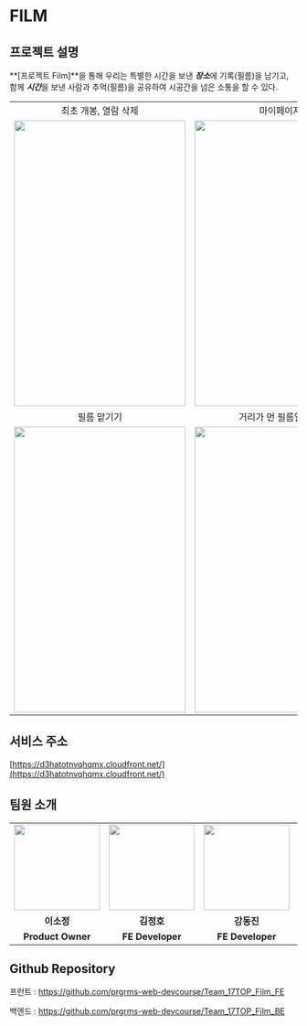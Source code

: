 # FILM

## **프로젝트 설명**

**[프로젝트 Film]**을 통해 우리는 특별한 시간을 보낸 ***장소***에 기록(필름)을 남기고, 함께 ***시간***을 보낸 사람과 추억(필름)을 공유하여 시공간을 넘은 소통을 할 수 있다.

<table align="center">
<tr>
<td align="center">최초 개봉, 열람 삭제</td>
<td align="center">마이페이지</td>
</tr>
<tr>
<td>
<img src = "[https://user-images.githubusercontent.com/70435257/146948350-77e9bc78-93ed-4fb6-89ba-7d5dbfd7eaa9.gif](https://user-images.githubusercontent.com/70435257/146948350-77e9bc78-93ed-4fb6-89ba-7d5dbfd7eaa9.gif)" width="300" height= "500" />
</td>
<td>
<img src = "[https://user-images.githubusercontent.com/70435257/146948673-f42756e6-5768-4795-85fb-267736475667.gif](https://user-images.githubusercontent.com/70435257/146948673-f42756e6-5768-4795-85fb-267736475667.gif)" width="300px" height="500px" />
</td>
</tr>
<tr>
<td align="center">필름 맡기기</td>
<td align="center">거리가 먼 필름일 경우</td>
</tr>
<tr>
<td>
<img src="[https://user-images.githubusercontent.com/70435257/146948952-82abbf21-5669-4685-96af-24aa799f2516.gif](https://user-images.githubusercontent.com/70435257/146948952-82abbf21-5669-4685-96af-24aa799f2516.gif)" width="300px" height="500px" />
</td>
<td>
<img src="[https://user-images.githubusercontent.com/70435257/146949328-085df49d-e3a9-4697-b3c2-2c4005c92744.gif](https://user-images.githubusercontent.com/70435257/146949328-085df49d-e3a9-4697-b3c2-2c4005c92744.gif)" width="300px" height="500px" />
</td>
</tr>
</table>

## 서비스 주소

[https://d3hatotnvqhqmx.cloudfront.net/](https://d3hatotnvqhqmx.cloudfront.net/)

## 팀원 소개

<table>
<tr>
<td align="center"><a href="[https://github.com/2sjeong918](https://github.com/2sjeong918)"><img src="[https://user-images.githubusercontent.com/70435257/146951570-1950d244-bbd4-439a-bb23-24a513ac72a0.png](https://user-images.githubusercontent.com/70435257/146951570-1950d244-bbd4-439a-bb23-24a513ac72a0.png)" width="150px" /></a></td>
<td align="center"><a href="[https://github.com/palsa131](https://github.com/palsa131)"><img src="[https://user-images.githubusercontent.com/70435257/146951411-73f25a1b-ead5-48dd-8296-e9a652200b90.png](https://user-images.githubusercontent.com/70435257/146951411-73f25a1b-ead5-48dd-8296-e9a652200b90.png)" width="150px" /></a></td>
<td align="center"><a href="[https://github.com/jinn2u](https://github.com/jinn2u)"><img src="[https://user-images.githubusercontent.com/70435257/146951645-2939ca58-b1ef-4623-a105-12759efd1291.png](https://user-images.githubusercontent.com/70435257/146951645-2939ca58-b1ef-4623-a105-12759efd1291.png)" width="150px" /></a></td>
<td align="center"><a href="[https://github.com/iyj6707](https://github.com/iyj6707)"><img src="[https://user-images.githubusercontent.com/70435257/146951725-5222c696-e5c9-45ec-b097-9d39213f3a6b.png](https://user-images.githubusercontent.com/70435257/146951725-5222c696-e5c9-45ec-b097-9d39213f3a6b.png)" width="150px" /></a></td>
<td align="center"><a href="[https://github.com/16min99](https://github.com/16min99)"><img src="[https://user-images.githubusercontent.com/70435257/146951967-8c757ca2-2549-4377-9e06-41cfd0543b9a.png](https://user-images.githubusercontent.com/70435257/146951967-8c757ca2-2549-4377-9e06-41cfd0543b9a.png)" width="150px" /></a></td>
<td align="center"><a href="[https://github.com/jungeu1509](https://github.com/jungeu1509)"><img src="[https://user-images.githubusercontent.com/70435257/146952077-86199ea8-d1b9-4a00-a468-36ee1c5d7b93.png](https://user-images.githubusercontent.com/70435257/146952077-86199ea8-d1b9-4a00-a468-36ee1c5d7b93.png)" width="150px" /></a></td>
</tr>
<tr>
<td align="center"><b>이소정</b></td>
<td align="center"><b>김정호</b></td>
<td align="center"><b>강동진</b></td>
<td align="center"><b>임연재</b></td>
<td align="center"><b>전민규</b></td>
<td align="center"><b>정은우</b></td>
</tr>
<tr>
<td align="center"><b>Product Owner</b></td>
<td align="center"><b>FE Developer</b></td>
<td align="center"><b>FE Developer</b></td>
<td align="center"><b>Scrum Master</b></td>
<td align="center"><b>BE Developer</b></td>
<td align="center"><b>BE Developer</b></td>
</tr>
</table>

## Github Repository

프런트 : https://github.com/prgrms-web-devcourse/Team_17TOP_Film_FE

백엔드 : https://github.com/prgrms-web-devcourse/Team_17TOP_Film_BE
